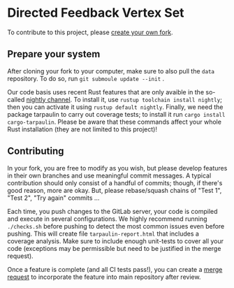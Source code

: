 # Directed Feedback Vertex Set
To contribute to this project, please [create your own fork](https://docs.gitlab.com/ee/user/project/repository/forking_workflow.html).

## Prepare your system
After cloning your fork to your computer, make sure to also pull the `data` repository.
To do so, run `git submoule update --init` .

Our code basis uses recent Rust features that are only avaible in the so-called [nightly channel](https://rust-lang.github.io/rustup/concepts/channels.html).
To install it, use `rustup toolchain install nightly`; then you can activate it using `rustup default nightly`.
Finally, we need the package tarpaulin to carry out coverage tests; to install it run `cargo install cargo-tarpaulin`.
Please be aware that these commands affect your whole Rust installation (they are not limited to this project)!

## Contributing
In your fork, you are free to modify as you wish, but please develop features in their own branches and use meaningful commit messages.
A typical contribution should only consist of a handful of commits; though, if there's good reason, more are okay.
But, please rebase/squash chains of "Test 1", "Test 2", "Try again" commits ...

Each time, you push changes to the GitLab server, your code is compiled and execute in several configurations. 
We highly recommend running `./checks.sh` before pushing to detect the most common issues even before pushing.
This will create file `tarpaulin-report.html` that includes a coverage analysis.
Make sure to include enough unit-tests to cover all your code (exceptions may be permissible but need to be justified in the merge request).

Once a feature is complete (and all CI tests pass!), you can create a [merge request](https://docs.gitlab.com/ee/user/project/merge_requests/getting_started.html) to incorporate the feature into main repository after review.
